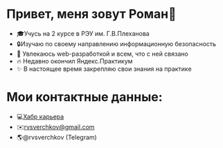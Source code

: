 Привет, меня зовут Роман👋
==========================
- 🎓Учусь на 2 курсе в РЭУ им. Г.В.Плеханова
- 🔒Изучаю по своему направлению информационную безопасность
- 👀 Увлекаюсь web-разработкой и всем, что с ней связано
- 🔥 Недавно окончил Яндекс.Практикум
- ✨ В настоящее время закрепляю свои знания на практике

Мои контактные данные:
==================================
- 💻[Хабр карьера](https://career.habr.com/rvsverchkov)
- ✉️rvsverchkov@gmail.com
- 🌎@rvsverchkov (Telegram)
